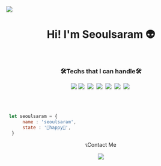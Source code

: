 
<img src="https://capsule-render.vercel.app/api?type=wave&color=auto&height=300&section=header&text=Fun%20wave&fontSize=90" />
<h1 align="center">Hi! I'm Seoulsaram 👽</h1>
<br>
<h3 align="center">🛠Techs that I can handle🛠</h3>
<p align="center">
<img src="https://img.shields.io/badge/-Reactjs-red"/>&nbsp;<img src="https://img.shields.io/badge/-JavaScript(ES6)-red"/>&nbsp;
<img src="https://img.shields.io/badge/-NextJs-green"/>&nbsp;
<img src="https://img.shields.io/badge/-Redux-pink"/>&nbsp;
<img src="https://img.shields.io/badge/-ReactQuery-pink"/>&nbsp;
  <img src="https://img.shields.io/badge/-ReduxToolKit-pink"/>&nbsp;
  <img src="https://img.shields.io/badge/-TypeScript-orange"/>&nbsp;
</p>
<br>

  <br>
  
  
  ```javascript
   let seoulsaram = {
        name : 'seoulsaram',
        state : '🌟happy🌟',
    }
  ```
  

<!--   <a align="center" href="https://seoulsaram.github.io/portfolio/">go to seoulsaram site</a> -->
  
  <p align="center">📞Contact Me</p>
  <p align="center">
    <a href="mailto:kasts91@naver.com"><img src="https://img.shields.io/badge/ContactMe-EA4335?style=flat-square&logo=Gmail&logoColor=white&link=kasts91@naver.com"/></a>

  </p>
<br>

<!--
**seoulsaram/seoulsaram** is a ✨ _special_ ✨ repository because its `README.md` (this file) appears on your GitHub profile.

Here are some ideas to get you started:

- 🔭 I’m currently working on ...
- 🌱 I’m currently learning ...
- 👯 I’m looking to collaborate on ...
- 🤔 I’m looking for help with ...
- 💬 Ask me about ...
- 📫 How to reach me: ...
- 😄 Pronouns: ...
- ⚡ Fun fact: ..
-->
